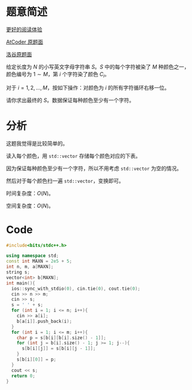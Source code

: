 # 题意简述
[更好的阅读体验](https://www.luogu.com.cn/blog/tianbiandeshenghuo11/solution-at-abc314-c)

[AtCoder 原题面](https://atcoder.jp/contests/314/tasks/abc314_c)

[洛谷原题面](https://www.luogu.com.cn/problem/at_abc314_c)

给定长度为 $N$ 的小写英文字母字符串 $S$。$S$ 中的每个字符被染了 $M$ 种颜色之一，颜色编号为 $1 \sim M$，第 $i$ 个字符染了颜色 $C_i$。

对于 $i = 1,2,\dots, M$，按如下操作：对颜色为 $i$ 的所有字符循环右移一位。

请你求出最终的 $S$。数据保证每种颜色至少有一个字符。
# 分析
这题我觉得是比较简单的。

读入每个颜色，用 `std::vector` 存储每个颜色对应的下表。

因为保证每种颜色至少有一个字符，所以不用考虑 `std::vector` 为空的情况。

然后对于每个颜色扫一遍 `std::vector`，变换即可。

时间复杂度：$O(N)$。

空间复杂度：$O(N)$。

# Code
```cpp
#include<bits/stdc++.h>

using namespace std;
const int MAXN = 2e5 + 5;
int n, m, a[MAXN];
string s;
vector<int> b[MAXN];
int main(){
  ios::sync_with_stdio(0), cin.tie(0), cout.tie(0);
  cin >> n >> m;
  cin >> s;
  s = ' ' + s;
  for (int i = 1; i <= n; i++){
    cin >> a[i];
    b[a[i]].push_back(i);
  }
  for (int i = 1; i <= m; i++){
    char p = s[b[i][b[i].size() - 1]];
    for (int j = b[i].size() - 1; j >= 1; j--){
      s[b[i][j]] = s[b[i][j - 1]];
    }
    s[b[i][0]] = p;
  }
  cout << s;
  return 0;
}
```